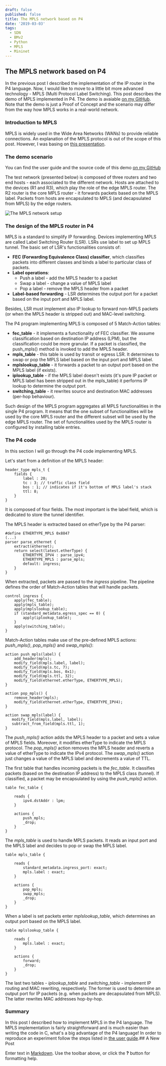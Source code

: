 ```yaml
---
draft: false
published: false
title: The MPLS network based on P4
date: '2019-03-03'
tags:
  - SDN
  - BMv2
  - Python
  - MPLS
  - Mininet
---
```

## The MPLS network based on P4

In the previous post I described the implementation of the IP router in the P4 language. Now, I would like to move to a little bit more advanced technology - MPLS (Multi Protocol Label Switching). This post describes the demo of MPLS implemented in P4. The demo is avaiable [on my GitHub](https://github.com/P4-Research/p4-demos/tree/master/mpls). Note that the demo is just a Proof of Concept and the scenario may differ from the way how MPLS works in a real-world network. 

### Introduction to MPLS

MPLS is widely used in the Wide Area Networks (WANs) to provide reliable connections. An explanation of the MPLS protocol is out of the scope of this post. However, I was basing on [this presentation](http://www.csc.kth.se/utbildning/kth/kurser/DD2490/ipro1-11/lectures/MPLS.pdf).

### The demo scenario

You can find the user guide and the source code of this demo [on my GitHub](https://github.com/P4-Research/p4-demos/tree/master/mpls)

The test network (presented below) is composed of three routers and two end hosts - each associated to the different network. Hosts are attached to the devices (R1 and R3), which play the role of the edge MPLS router. The R2 router is the core MPLS router - it forwards packets based on the MPLS label. Packets from hosts are encapsulated to MPLS (and decapsulated from MPLS) by the edge routers. 

![The MPLS network setup]({{site.baseurl}}/img/mpls-network.png)


### The design of the MPLS router in P4

MPLS is a standard to simplify IP forwarding. Devices implementing MPLS are  called Label Switching Router (LSR). LSRs use label to set up MPLS tunnel. The basic set of LSR's functionalities consists of:

* **FEC (Forwarding Equivalence Class) classifier**, which classifies packets into different classes and binds a label to particular class of packets.
* **Label operations**:
  * Push a label - add the MPLS header to a packet
  * Swap a label - change a value of MPLS label
  * Pop a label - remove the MPLS header from a packet
* **Label-based forwarding** - LSR determines the output port for a packet based on the input port and MPLS label.

Besides, LSR must implement also IP lookup to forward non-MPLS packets (or when the MPLS header is stripped out) and MAC-level switching. 

The P4 program implementing MPLS is composed of 5 Match-Action tables:

* **fec_table** - it implements a functionality of FEC classifier. We assume classification based on destination IP address (LPM), but the classification could be more granular. If a packet is classified, the push_mpls() method is invoked to add the MPLS header.
* **mpls_table** - this table is used by transit or egress LSR. It determines to swap or pop the MPLS label based on the input port and MPLS label.
* **mplslookup_table** - it forwards a packet to an output port based on the MPLS label (if exists).
* **iplookup_table** - if the MPLS label doesn't exists (it's pure IP packet or MPLS label has been stripped out in the mpls_table) it performs IP lookup to determine the output port.
* **switching_table** - it rewrites source and destination MAC addresses (per-hop behaviour).

Such design of the MPLS program aggregates all MPLS functionalities in the single P4 program. It means that the one subset of functionalities will be used by the core MPLS router and the different subset will be used by the edge MPLS router. The set of functionalities used by the MPLS router is configured by installing table entries.

### The P4 code

In this section I will go through the P4 code implementing MPLS.

Let's start from a definition of the MPLS header:

```
header_type mpls_t {
    fields {
        label : 20;
        tc : 3; // traffic class field
        bos : 1; // indicates if it's bottom of MPLS label's stack
        ttl: 8;
    }
}
```

It is composed of four fields. The most important is the label field, which is dedicated to store the tunnel identifier. 

The MPLS header is extracted based on etherType by the P4 parser:

```
#define ETHERTYPE_MPLS 0x8847
(...)
parser parse_ethernet {
    extract(ethernet);
    return select(latest.etherType) {
        ETHERTYPE_IPV4 : parse_ipv4;
        ETHERTYPE_MPLS : parse_mpls;
        default: ingress;
    }
}
```

When extracted, packets are passed to the _ingress_ pipeline. The pipeline defines the order of Match-Action tables that will handle packets. 

```
control ingress {
    apply(fec_table);
    apply(mpls_table);
    apply(mplslookup_table);
    if (standard_metadata.egress_spec == 0) {
        apply(iplookup_table);
    }
    apply(switching_table);
}
```

Match-Action tables make use of the pre-defined MPLS actions: _push_mpls()_, _pop_mpls()_ and _swap_mpls()_:

```
action push_mpls(label) {
    add_header(mpls);
    modify_field(mpls.label, label);
    modify_field(mpls.tc, 7);
    modify_field(mpls.bos, 0x1);
    modify_field(mpls.ttl, 32);
    modify_field(ethernet.etherType, ETHERTYPE_MPLS);
}

action pop_mpls() {
    remove_header(mpls);
    modify_field(ethernet.etherType, ETHERTYPE_IPV4);
}

action swap_mpls(label) {
   modify_field(mpls.label, label);
   subtract_from_field(mpls.ttl, 1);
}
```

The _push_mpls()_ action adds the MPLS header to a packet and sets  a value of MPLS fields. Moreover, it modifies etherType to indicate the MPLS protocol. The _pop_mpls()_ action removes the MPLS header and reverts a value of etherType to indicate the IPv4 protocol. The _swap_mpls()_ action just changes a value of the MPLS label and decrements a value of TTL.

The first table that handles incoming packets is the _fec_table_. It classifies packets (based on the destination IP address) to the MPLS class (tunnel). If classified, a packet may be encapsulated by using the _push_mpls()_ action. 

```
table fec_table {

    reads {
        ipv4.dstAddr : lpm;
    }

    actions {
        push_mpls;
        _drop;
    }
}
```

The _mpls_table_ is used to handle MPLS packets. It reads an input port and the MPLS label and decides to pop or swap the MPLS label. 

```
table mpls_table {

    reads {
        standard_metadata.ingress_port: exact;
        mpls.label : exact;
    }

    actions {
        pop_mpls;
        swap_mpls;
        _drop;
    }
}
```

When a label is set packets enter _mplslookup_table_, which determines an output port based on the MPLS label. 

```
table mplslookup_table {

    reads {
        mpls.label : exact;
    }

    actions {
        forward;
        _drop;
    }
}
```

The last two tables - _iplookup_table_ and _switching_table_ - implement IP routing and MAC rewriting, respectively. The former is used to determine an output port for IP packets (e.g. when packets are decapsulated from MPLS). The latter rewrites MAC addresses hop-by-hop.

### Summary

In this post I described how to implement MPLS in the P4 language. The MPLS implementation is fairly straightforward and is much easier than writing the code in C, what's a big advantage of the P4 language! In order to reproduce an experiment follow the steps listed in [the user guide](https://github.com/P4-Research/p4-demos/tree/master/mpls).## A New Post

Enter text in [Markdown](http://daringfireball.net/projects/markdown/). Use the toolbar above, or click the **?** button for formatting help.
